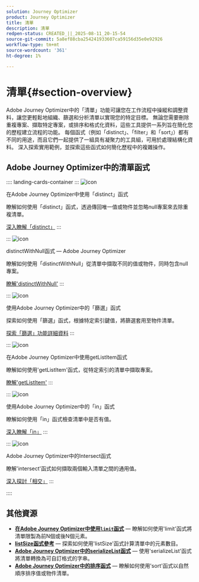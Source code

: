 ```yaml
---
solution: Journey Optimizer
product: Journey Optimizer
title: 清單
description: 清單
redpen-status: CREATED_||_2025-08-11_20-15-54
source-git-commit: 5a8ef88cba254241933607ca59156d35e0e92926
workflow-type: tm+mt
source-wordcount: '361'
ht-degree: 1%

---
```



# 清單{#section-overview}

Adobe Journey Optimizer中的「清單」功能可讓您在工作流程中操縱和調整資料，讓您更輕鬆地組織、篩選和分析清單以實現您的特定目標。 無論您需要刪除重複專案、擷取特定專案，或排序和格式化資料，這些工具提供一系列旨在簡化您的歷程建立流程的功能。 每個函式（例如「distinct」、「filter」和「sort」）都有不同的用途，而且它們一起提供了一組具有凝聚力的工具組，可用於處理結構化資料。 深入探索實用範例，並探索這些函式如何簡化歷程中的複雜操作。

## Adobe Journey Optimizer中的清單函式

:::: landing-cards-container
:::
![icon](https://cdn.experienceleague.adobe.com/icons/code-branch.svg?lang=zh-Hant)

在Adobe Journey Optimizer中使用「distinct」函式

瞭解如何使用「distinct」函式，透過傳回唯一值或物件並忽略null專案來去除重複清單。

[深入瞭解「distinct」](../using/building-journeys/functions/functiondistinct.md)
:::

:::
![icon](https://cdn.experienceleague.adobe.com/icons/code-branch.svg?lang=zh-Hant)

distinctWithNull函式 — Adobe Journey Optimizer

瞭解如何使用「distinctWithNull」從清單中擷取不同的值或物件，同時包含null專案。

[瞭解&#39;distinctWithNull&#39;](../using/building-journeys/functions/functiondistinctwithnull.md)
:::

:::
![icon](https://cdn.experienceleague.adobe.com/icons/code-branch.svg?lang=zh-Hant)

使用Adobe Journey Optimizer中的「篩選」函式

探索如何使用「篩選」函式，根據特定索引鍵值，將篩選套用至物件清單。

[探索「篩選」功能詳細資料](../using/building-journeys/functions/functionfilter.md)
:::

:::
![icon](https://cdn.experienceleague.adobe.com/icons/code-branch.svg?lang=zh-Hant)

在Adobe Journey Optimizer中使用getListItem函式

瞭解如何使用&#39;getListItem&#39;函式，從特定索引的清單中擷取專案。

[瞭解&#39;getListItem&#39;](../using/building-journeys/functions/functiongetlistitem.md)
:::

:::
![icon](https://cdn.experienceleague.adobe.com/icons/code-branch.svg?lang=zh-Hant)

使用Adobe Journey Optimizer中的「in」函式

瞭解如何使用「in」函式檢查清單中是否有值。

[深入瞭解「in」](../using/building-journeys/functions/functionin.md)
:::

:::
![icon](https://cdn.experienceleague.adobe.com/icons/code-branch.svg?lang=zh-Hant)

Adobe Journey Optimizer中的Intersect函式

瞭解&#39;intersect&#39;函式如何擷取兩個輸入清單之間的通用值。

[深入探討「相交」](../using/building-journeys/functions/functionintersect.md)
:::

::::


## 其他資源

- **[在Adobe Journey Optimizer中使用`limit`函式](../using/building-journeys/functions/functionlimit.md)** — 瞭解如何使用&#39;limit&#39;函式將清單限製為前N個或後N個元素。
- **[listSize函式參考](../using/building-journeys/functions/functionlistsize.md)** — 探索如何使用&#39;listSize&#39;函式計算清單中的元素數目。
- **[Adobe Journey Optimizer中的serializeList函式](../using/building-journeys/functions/functionserializelist.md)** — 使用&#39;serializeList&#39;函式將清單轉換為可自訂格式的字串。
- **[Adobe Journey Optimizer中的排序函式](../using/building-journeys/functions/functionsort.md)** — 瞭解如何使用&#39;sort&#39;函式以自然順序排序值或物件清單。
